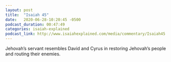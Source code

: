 ```yaml
---
layout: post
title:  "Isaiah 45"
date:   2020-06-28-10:20:45 -0500
podcast_duration: 00:47:49
categories: isaiah-explained
podcast_link: http://www.isaiahexplained.com/media/commentary/Isaiah45.mp3
---
```

Jehovah’s servant resembles David and Cyrus in restoring Jehovah’s people and routing their enemies.
